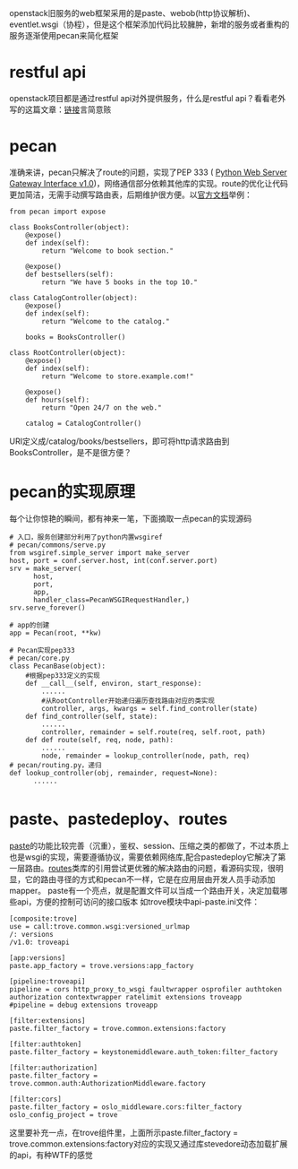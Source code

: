 openstack旧服务的web框架采用的是paste、webob(http协议解析)、eventlet.wsgi（协程），但是这个框架添加代码比较臃肿，新增的服务或者重构的服务逐渐使用pecan来简化框架
# restful api
openstack项目都是通过restful api对外提供服务，什么是restful api？看看老外写的这篇文章：[链接](http://www.infoq.com/cn/articles/rest-introduction)言简意赅

# pecan
准确来讲，pecan只解决了route的问题，实现了PEP 333 ( [Python Web Server Gateway Interface v1.0](https://www.python.org/dev/peps/pep-0333/))，网络通信部分依赖其他库的实现。route的优化让代码更加简洁，无需手动撰写路由表，后期维护很方便。以[官方文档](http://pecan.readthedocs.io/en/latest/index.html)举例：
```
from pecan import expose

class BooksController(object):
    @expose()
    def index(self):
        return "Welcome to book section."

    @expose()
    def bestsellers(self):
        return "We have 5 books in the top 10."

class CatalogController(object):
    @expose()
    def index(self):
        return "Welcome to the catalog."

    books = BooksController()

class RootController(object):
    @expose()
    def index(self):
        return "Welcome to store.example.com!"

    @expose()
    def hours(self):
        return "Open 24/7 on the web."

    catalog = CatalogController()
```
URI定义成/catalog/books/bestsellers，即可将http请求路由到BooksController，是不是很方便？
# pecan的实现原理
每个让你惊艳的瞬间，都有神来一笔，下面摘取一点pecan的实现源码
```
# 入口，服务创建部分利用了python内置wsgiref
# pecan/commons/serve.py
from wsgiref.simple_server import make_server
host, port = conf.server.host, int(conf.server.port)
srv = make_server(
      host,
      port,
      app,
      handler_class=PecanWSGIRequestHandler,)
srv.serve_forever()

# app的创建
app = Pecan(root, **kw)

# Pecan实现pep333
# pecan/core.py
class PecanBase(object):
    #根据pep333定义的实现
    def __call__(self, environ, start_response):
        ......
        #从RootController开始递归遍历查找路由对应的类实现
        controller, args, kwargs = self.find_controller(state)
    def find_controller(self, state):
        ......
        controller, remainder = self.route(req, self.root, path)
    def def route(self, req, node, path):
        ......
        node, remainder = lookup_controller(node, path, req)
# pecan/routing.py，递归
def lookup_controller(obj, remainder, request=None):
      ......
```
# paste、pastedeploy、routes
[paste](http://blog.csdn.net/happyanger6/article/details/54518491)的功能比较完善（沉重），鉴权、session、压缩之类的都做了，不过本质上也是wsgi的实现，需要遵循协议，需要依赖网络库,配合pastedeploy它解决了第一层路由。[routes](http://blog.csdn.net/bellwhl/article/details/8956088)类库的引用尝试更优雅的解决路由的问题，看源码实现，很明显，它的路由寻径的方式和pecan不一样，它是在应用层由开发人员手动添加mapper。
paste有一个亮点，就是配置文件可以当成一个路由开关，决定加载哪些api，方便的控制可访问的接口版本
如trove模块中api-paste.ini文件：
```
[composite:trove]
use = call:trove.common.wsgi:versioned_urlmap
/: versions
/v1.0: troveapi

[app:versions]
paste.app_factory = trove.versions:app_factory

[pipeline:troveapi]
pipeline = cors http_proxy_to_wsgi faultwrapper osprofiler authtoken authorization contextwrapper ratelimit extensions troveapp
#pipeline = debug extensions troveapp

[filter:extensions]
paste.filter_factory = trove.common.extensions:factory

[filter:authtoken]
paste.filter_factory = keystonemiddleware.auth_token:filter_factory

[filter:authorization]
paste.filter_factory = trove.common.auth:AuthorizationMiddleware.factory

[filter:cors]
paste.filter_factory = oslo_middleware.cors:filter_factory
oslo_config_project = trove
```
这里要补充一点，在trove组件里，上面所示paste.filter_factory = trove.common.extensions:factory对应的实现又通过库stevedore动态加载扩展的api，有种WTF的感觉

